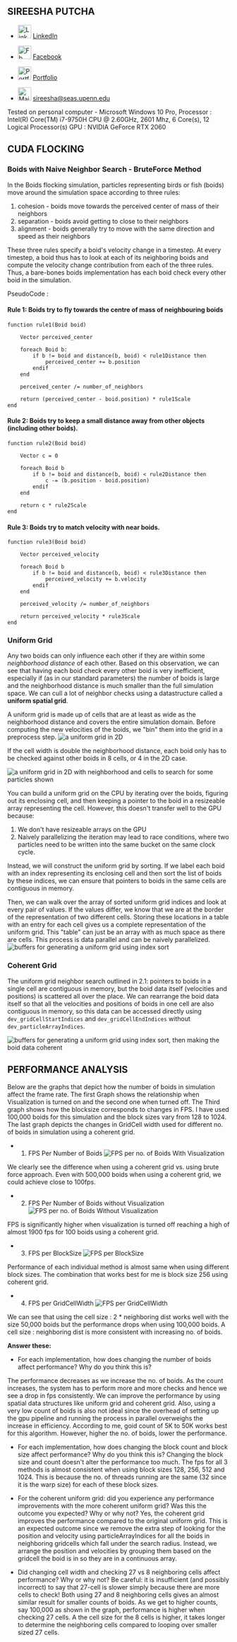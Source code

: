 ## SIREESHA PUTCHA 
	
* <img src= "images/Logos/linkedin.png" alt = "LinkedIn" height = "30" width = "30">   [LinkedIn](https://www.linkedin.com/in/sireesha-putcha/)

* <img src= "images/Logos/facebook.png" alt = "Fb" height = "30" width = "30">  [Facebook](https://www.facebook.com/sireesha.putcha98/)

* <img src= "images/Logos/chat.png" alt = "Portfolio" height = "30" width = "30">   [Portfolio](https://sites.google.com/view/sireeshaputcha/home)

* <img src= "images/Logos/mail.png" alt = "Mail" height = "30" width = "30">  sireesha@seas.upenn.edu


Tested on personal computer - Microsoft Windows 10 Pro, 
Processor : Intel(R) Core(TM) i7-9750H CPU @ 2.60GHz, 2601 Mhz, 6 Core(s), 12 Logical Processor(s) 
GPU : NVIDIA GeForce RTX 2060

## CUDA FLOCKING 

### Boids with Naive Neighbor Search - BruteForce Method 

In the Boids flocking simulation, particles representing birds or fish
(boids) move around the simulation space according to three rules:

1. cohesion - boids move towards the perceived center of mass of their neighbors
2. separation - boids avoid getting to close to their neighbors
3. alignment - boids generally try to move with the same direction and speed as
their neighbors

These three rules specify a boid's velocity change in a timestep.
At every timestep, a boid thus has to look at each of its neighboring boids
and compute the velocity change contribution from each of the three rules.
Thus, a bare-bones boids implementation has each boid check every other boid in
the simulation.

PseudoCode : 

#### Rule 1: Boids try to fly towards the centre of mass of neighbouring boids

```
function rule1(Boid boid)

    Vector perceived_center

    foreach Boid b:
        if b != boid and distance(b, boid) < rule1Distance then
            perceived_center += b.position
        endif
    end

    perceived_center /= number_of_neighbors

    return (perceived_center - boid.position) * rule1Scale
end
```

#### Rule 2: Boids try to keep a small distance away from other objects (including other boids).

```
function rule2(Boid boid)

    Vector c = 0

    foreach Boid b
        if b != boid and distance(b, boid) < rule2Distance then
            c -= (b.position - boid.position)
        endif
    end

    return c * rule2Scale
end
```

#### Rule 3: Boids try to match velocity with near boids.

```
function rule3(Boid boid)

    Vector perceived_velocity

    foreach Boid b
        if b != boid and distance(b, boid) < rule3Distance then
            perceived_velocity += b.velocity
        endif
    end

    perceived_velocity /= number_of_neighbors

    return perceived_velocity * rule3Scale
end
```

### Uniform Grid 

Any two boids can only influence each other if they are
within some *neighborhood distance* of each other.
Based on this observation, we can see that having each boid check every
other boid is very inefficient, especially if (as in our standard parameters)
the number of boids is large and the neighborhood distance is much smaller than
the full simulation space. We can cull a lot of neighbor checks using a
datastructure called a **uniform spatial grid**.

A uniform grid is made up of cells that are at least as wide as the neighborhood
distance and covers the entire simulation domain.
Before computing the new velocities of the boids, we "bin" them into the grid in
a preprocess step.
![a uniform grid in 2D](images/Boids%20Ugrid%20base.png)

If the cell width is double the neighborhood distance, each boid only has to be
checked against other boids in 8 cells, or 4 in the 2D case.

![a uniform grid in 2D with neighborhood and cells to search for some particles shown](images/Boids%20Ugrid%20neighbor%20search%20shown.png)

You can build a uniform grid on the CPU by iterating over the boids, figuring out
its enclosing cell, and then keeping a pointer to the boid in a resizeable
array representing the cell. However, this doesn't transfer well to the GPU
because:

1. We don't have resizeable arrays on the GPU
2. Naively parallelizing the iteration may lead to race conditions, where two
particles need to be written into the same bucket on the same clock cycle.

Instead, we will construct the uniform grid by sorting. If we label each boid
with an index representing its enclosing cell and then sort the list of
boids by these indices, we can ensure that pointers to boids in the same cells
are contiguous in memory.

Then, we can walk over the array of sorted uniform grid indices and look at
every pair of values. If the values differ, we know that we are at the border
of the representation of two different cells. Storing these locations in a table
with an entry for each cell gives us a complete representation of the uniform
grid. This "table" can just be an array with as much space as there are cells.
This process is data parallel and can be naively parallelized.
![buffers for generating a uniform grid using index sort](images/Boids%20Ugrids%20buffers%20naive.png)

### Coherent Grid  
The uniform grid neighbor search outlined in 2.1: pointers to boids in
a single cell are contiguous in memory, but the boid data itself (velocities and
positions) is scattered all over the place. We can rearrange the boid data
itself so that all the velocities and positions of boids in one cell are also
contiguous in memory, so this data can be accessed directly using
`dev_gridCellStartIndices` and `dev_gridCellEndIndices` without
`dev_particleArrayIndices`.

![buffers for generating a uniform grid using index sort, then making the boid data coherent](images/Boids%20Ugrids%20buffers%20data%20coherent.png)

## PERFORMANCE ANALYSIS 
Below are the graphs that depict how the number of boids in simulation affect the frame rate. The first Graph shows the relationship when Visualization is turned on and the second one when turned off. The Third graph shows how the blocksize corresponds to changes in FPS. I have used 100,000 boids for this simulation and the block sizes vary from 128 to 1024. The last graph depicts the changes in GridCell width used for different no. of boids in simulation using a coherent grid. 

* 1) FPS Per Number of Boids 
![FPS per no. of Boids With Visualization](images/fps_per_numboids.png)

We clearly see the difference when using a coherent grid vs. using brute force approach. Even with 500,000 boids when using a coherent grid, we could achieve close to 100fps. 

* 2) FPS Per Number of Boids without Visualization 
![FPS per no. of Boids Without Visualization](images/fps_per_numboids_without_vis.png)

FPS is significantly higher when visualization is turned off reaching a high of almost 1900 fps for 100 boids using a coherent grid. 

* 3) FPS per BlockSize 
![FPS per BlockSize](images/fps_per_blocksize.png)

Performance of each individual method is almost same when using different block sizes. The combination that works best for me is block size 256 using coherent grid.  

* 4) FPS per GridCellWidth
![FPS per GridCellWidth](images/fps_per_gridcellwidth.png)

We can see that using the cell size : 2 * neighboring dist works well with the size 50,000 boids but the performance drops when using 100,000 boids. A cell size : neighboring dist is more consistent with increasing no. of boids. 

**Answer these:**

* For each implementation, how does changing the number of boids affect
performance? Why do you think this is?

The performance decreases as we increase the no. of boids. As the count increases, the system has to perform more and more checks and hence we see a drop in fps consistently. We can improve the performance by using spatial data structures like uniform grid and coherent grid. Also, using a very low count of boids is also not ideal since the overhead of setting up the gpu pipeline and running the process in parallel overweighs the increase in efficiency. According to me, goid count of 5K to 50K works best for this algorithm. However, higher the no. of boids, lower the performance. 

* For each implementation, how does changing the block count and block size
affect performance? Why do you think this is?
Changing the block size and count doesn't alter the performance too much. The fps for all 3 methods is almost consistent when using block sizes 128, 256, 512 and 1024. This is because the no. of threads running are the same (32 since it is the warp size) for each of these block sizes. 

* For the coherent uniform grid: did you experience any performance improvements
with the more coherent uniform grid? Was this the outcome you expected?
Why or why not?
Yes, the coherent grid improves the performance compared to the original uniform grid. This is an expected outcome since we remove the extra step of looking for the position and velocity using particleArrayIndices for all the boids in neighboring gridcells which fall under the search radius. Instead, we arrange the position and velocities by grouping them based on the gridcell the boid is in so they are in a continuous array. 

* Did changing cell width and checking 27 vs 8 neighboring cells affect performance?
Why or why not? Be careful: it is insufficient (and possibly incorrect) to say
that 27-cell is slower simply because there are more cells to check!
Both using 27 and 8 neighboring cells gives an almost similar result for smaller counts of boids. As we get to higher counts, say 100,000 as shown in the graph, performance is higher when checking 27 cells. A the cell size for the 8 cells is higher, it takes longer to determine the neighboring cells compared to looping over smaller sized 27 cells. 

